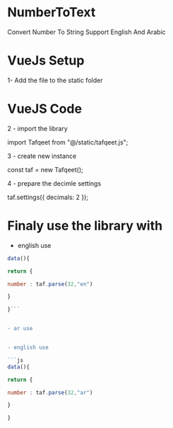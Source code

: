 # NumberToText
Convert Number To String Support English And Arabic

# VueJs Setup

1- Add the file to the static folder 

# VueJS Code

2 - import the library 

import Tafqeet from "@/static/tafqeet.js";

3 - create new instance 

const taf = new Tafqeet();

4 - prepare the decimle settings 

taf.settings({
  decimals: 2
});


# Finaly use the library with

- english use

```js
data(){

return {

number : taf.parse(32,"en")

}

}```


- ar use


- english use

```js
data(){

return {

number : taf.parse(32,"ar")

}

}

